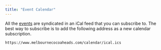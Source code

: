 ```yaml
---
title: "Event Calendar"
---
```


All the [events](/events) are syndicated in an iCal feed that you can subscribe to. The best way to subscribe is to add the following address as a new calendar subscription.

```
https://www.melbournecocoaheads.com/calendar/ical.ics
```